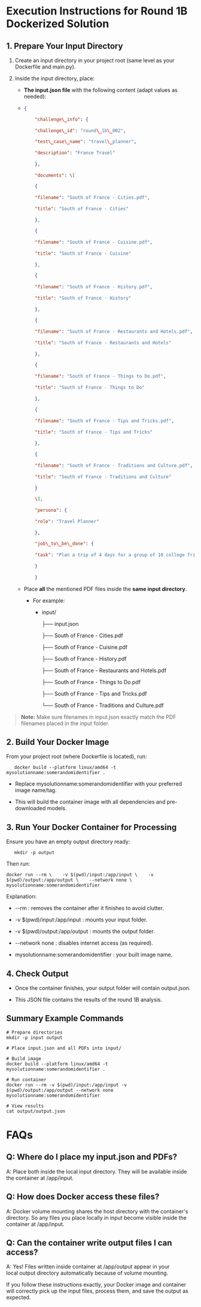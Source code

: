 Execution Instructions for Round 1B Dockerized Solution
=======================================================

1\. Prepare Your Input Directory
--------------------------------

1.  Create an input directory in your project root (same level as your Dockerfile and main.py).
    
2.  Inside the input directory, place:
    
    *   **The input.json file** with the following content (adapt values as needed):
        
    *   
        ```json 
        {
        
            "challenge\_info": {
            
            "challenge\_id": "round\_1b\_002",
            
            "test\_case\_name": "travel\_planner",
            
            "description": "France Travel"
            
            },
            
            "documents": \[
            
            {
            
            "filename": "South of France - Cities.pdf",
            
            "title": "South of France - Cities"
            
            },
            
            {
            
            "filename": "South of France - Cuisine.pdf",
            
            "title": "South of France - Cuisine"
            
            },
            
            {
            
            "filename": "South of France - History.pdf",
            
            "title": "South of France - History"
            
            },
            
            {
            
            "filename": "South of France - Restaurants and Hotels.pdf",
            
            "title": "South of France - Restaurants and Hotels"
            
            },
            
            {
            
            "filename": "South of France - Things to Do.pdf",
            
            "title": "South of France - Things to Do"
            
            },
            
            {
            
            "filename": "South of France - Tips and Tricks.pdf",
            
            "title": "South of France - Tips and Tricks"
            
            },
            
            {
            
            "filename": "South of France - Traditions and Culture.pdf",
            
            "title": "South of France - Traditions and Culture"
            
            }
            
            \],
            
            "persona": {
            
            "role": "Travel Planner"
            
            },
            
            "job\_to\_be\_done": {
            
            "task": "Plan a trip of 4 days for a group of 10 college friends."
            
            }
            
            }
        ```
        
    *   Place **all** the mentioned PDF files inside the **same input directory**.
        
        *   For example:
            
            *   input/
                
                ├── input.json
                
                ├── South of France - Cities.pdf
                
                ├── South of France - Cuisine.pdf
                
                ├── South of France - History.pdf
                
                ├── South of France - Restaurants and Hotels.pdf
                
                ├── South of France - Things to Do.pdf
                
                ├── South of France - Tips and Tricks.pdf
                
                └── South of France - Traditions and Culture.pdf
                

> **Note:** Make sure filenames in input.json exactly match the PDF filenames placed in the input folder.

2\. Build Your Docker Image
---------------------------

From your project root (where Dockerfile is located), run:

```console
   docker build --platform linux/amd64 -t mysolutionname:somerandomidentifier .   
   ```

*   Replace mysolutionname:somerandomidentifier with your preferred image name/tag.
    
*   This will build the container image with all dependencies and pre-downloaded models.
    

3\. Run Your Docker Container for Processing
--------------------------------------------

Ensure you have an empty output directory ready:

```console
   mkdir -p output   
   ```

Then run:

```console   
docker run --rm \    -v $(pwd)/input:/app/input \    -v $(pwd)/output:/app/output \    --network none \    mysolutionname:somerandomidentifier   
```

Explanation:

*   \--rm : removes the container after it finishes to avoid clutter.
    
*   \-v $(pwd)/input:/app/input : mounts your input folder.
    
*   \-v $(pwd)/output:/app/output : mounts the output folder.
    
*   \--network none : disables internet access (as required).
    
*   mysolutionname:somerandomidentifier : your built image name.
    

4\. Check Output
----------------

*   Once the container finishes, your output folder will contain output.json.
    
*   This JSON file contains the results of the round 1B analysis.
    

Summary Example Commands
------------------------

```console  
# Prepare directories  
mkdir -p input output  

# Place input.json and all PDFs into input/  

# Build image  
docker build --platform linux/amd64 -t mysolutionname:somerandomidentifier .  

# Run container  
docker run --rm -v $(pwd)/input:/app/input -v $(pwd)/output:/app/output --network none mysolutionname:somerandomidentifier  

# View results  
cat output/output.json   
```

FAQs
====

Q: Where do I place my input.json and PDFs?
-------------------------------------------

A: Place both inside the local input directory. They will be available inside the container at /app/input.

Q: How does Docker access these files?
--------------------------------------

A: Docker volume mounting shares the host directory with the container's directory. So any files you place locally in input become visible inside the container at /app/input.

Q: Can the container write output files I can access?
-----------------------------------------------------

A: Yes! Files written inside container at /app/output appear in your local output directory automatically because of volume mounting.

If you follow these instructions exactly, your Docker image and container will correctly pick up the input files, process them, and save the output as expected.